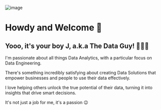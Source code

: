 ![image](https://github.com/jarrydgoss/jarrydgoss/assets/83253712/55c6b883-641a-4bea-883e-b5dcb1d9f2e7)

# Howdy and Welcome 👋 

## Yooo, it's your boy J, a.k.a The Data Guy! 👨🏻‍💻

I'm passionate about all things Data Analytics, with a particular focus on Data Engineering. 

There's something incredibly satisfying about creating Data Solutions that empower businesses and people to use their data effectively. 

I love helping others unlock the true potential of their data, turning it into insights that drive smart decisions. 

It's not just a job for me, it's a passion 😉

